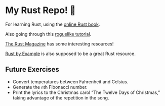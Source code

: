 # My Rust Repo! :crab:

For learning Rust, using the [online Rust book](https://doc.rust-lang.org/book/title-page.html).

Also going through this [roguelike tutorial](https://bfnightly.bracketproductions.com/rustbook/chapter_0.html).

[The Rust Magazine](https://rustmagazine.org/) has some interesting resources!

[Rust by Example](https://doc.rust-lang.org/rust-by-example/) is also supposed to be a great Rust resource.

## Future Exercises

- Convert temperatures between Fahrenheit and Celsius.
- Generate the `n`th Fibonacci number.
- Print the lyrics to the Christmas carol “The Twelve Days of Christmas,” taking advantage of the repetition in the song.
